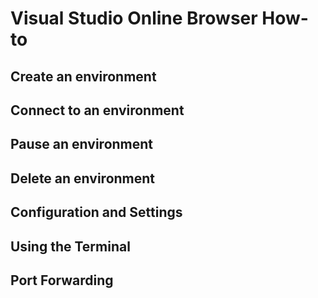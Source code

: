 # Visual Studio Online Browser How-to

## Create an environment
## Connect to an environment
## Pause an environment
## Delete an environment
## Configuration and Settings
## Using the Terminal
## Port Forwarding
